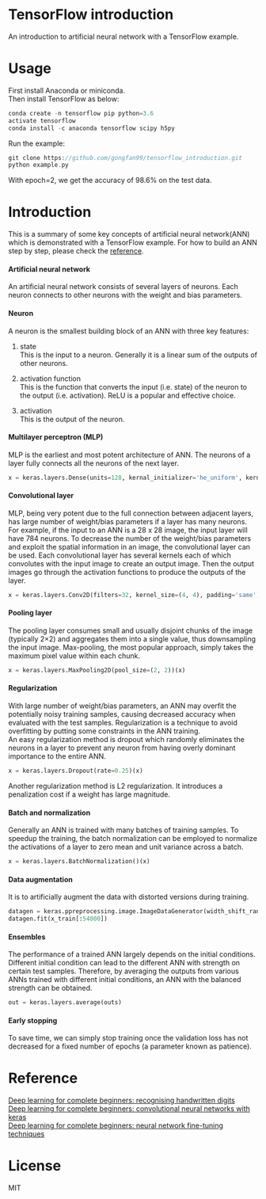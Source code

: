 # TensorFlow introduction
An introduction to artificial neural network with a TensorFlow example.

# Usage
First install Anaconda or miniconda.\
Then install TensorFlow as below:
```cpp
conda create -n tensorflow pip python=3.6
activate tensorflow
conda install -c anaconda tensorflow scipy h5py
```

Run the example:
```cpp
git clone https://github.com/gongfan99/tensorflow_introduction.git
python example.py
```
With epoch=2, we get the accuracy of 98.6% on the test data.

# Introduction
This is a summary of some key concepts of artificial neural network(ANN) which is demonstrated with a TensorFlow example. For how to build an ANN step by step, please check the [reference](https://github.com/gongfan99/tensorflow_introduction#reference).

#### Artificial neural network
An artificial neural network consists of several layers of neurons. Each neuron connects to other neurons with the weight and bias parameters.

#### Neuron
A neuron is the smallest building block of an ANN with three key features:
1. state\
This is the input to a neuron. Generally it is a linear sum of the outputs of other neurons.

2. activation function\
This is the function that converts the input (i.e. state) of the neuron to the output (i.e. activation). ReLU is a popular and effective choice.

3. activation\
This is the output of the neuron.

#### Multilayer perceptron (MLP)
MLP is the earliest and most potent architecture of ANN. The neurons of a layer fully connects all the neurons of the next layer.
```python
x = keras.layers.Dense(units=128, kernal_initializer='he_uniform', kernal_regularizer=keras.regularizers.l2(l=0.0001), activation='relu')(x)
```

#### Convolutional layer
MLP, being very potent due to the full connection between adjacent layers, has large number of weight/bias parameters if a layer has many neurons. For example, if the input to an ANN is a 28 x 28 image, the input layer will have 784 neurons. To decrease the number of the weight/bias parameters and exploit the spatial information in an image, the convolutional layer can be used. Each convolutional layer has several kernels each of which convolutes with the input image to create an output image. Then the output images go through the activation functions to produce the outputs of the layer.
```python
x = keras.layers.Conv2D(filters=32, kernel_size=(4, 4), padding='same', kernal_initializer='he_uniform', kernal_regularizer=keras.regularizers.l2(l=0.0001), activation='relu')(inpBatchNorm)
```

#### Pooling layer
The pooling layer consumes small and usually disjoint chunks of the image (typically 2×2) and aggregates them into a single value, thus downsampling the input image. Max-pooling, the most popular approach, simply takes the maximum pixel value within each chunk.
```python
x = keras.layers.MaxPooling2D(pool_size=(2, 2))(x)
```

#### Regularization
With large number of weight/bias parameters, an ANN may overfit the potentially noisy training samples, causing decreased accuracy when evaluated with the test samples. Regularization is a technique to avoid overfitting by putting some constraints in the ANN training.\
An easy regularization method is dropout which randomly eliminates the neurons in a layer to prevent any neuron from having overly dominant importance to the entire ANN.
```python
x = keras.layers.Dropout(rate=0.25)(x)
```
Another regularization method is L2 regularization. It introduces a penalization cost if a weight has large magnitude.

#### Batch and normalization
Generally an ANN is trained with many batches of training samples. To speedup the training, the batch normalization can be employed to normalize the activations of a layer to zero mean and unit variance across a batch.
```python
x = keras.layers.BatchNormalization()(x)
```

#### Data augmentation
It is to artificially augment the data with distorted versions during training.
```python
datagen = keras.ppreprocessing.image.ImageDataGenerator(width_shift_range=0.1, height_shift_range=0.1)
datagen.fit(x_train[:54000])
```

#### Ensembles
The performance of a trained ANN largely depends on the initial conditions. Different initial condition can lead to the different ANN with strength on certain test samples. Therefore, by averaging the outputs from various ANNs trained with different initial conditions, an ANN with the balanced strength can be obtained.
```python
out = keras.layers.average(outs)
```

#### Early stopping
To save time, we can simply stop training once the validation loss has not decreased for a fixed number of epochs (a parameter known as patience).

# Reference
[Deep learning for complete beginners: recognising handwritten digits](https://cambridgespark.com/content/tutorials/deep-learning-for-complete-beginners-recognising-handwritten-digits/index.html)\
[Deep learning for complete beginners: convolutional neural networks with keras](https://cambridgespark.com/content/tutorials/convolutional-neural-networks-with-keras/index.html)\
[Deep learning for complete beginners: neural network fine-tuning techniques](https://cambridgespark.com/content/tutorials/neural-networks-tuning-techniques/index.html)

# License
MIT